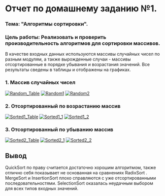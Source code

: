 # Отчет по домашнему заданию №1.
### Тема: "Алгоритмы сортировки".
### Цель работы: Реализовать и проверить производительность алгоритмов для сортировки массивов.

В качестве входных данных используются массивы случайных чисел по разным модулям, а также вырожденные случаи - массивы отсортированные в порядке убывания и возрастания значений.
Все результаты сведены в таблицы и отображены на графиках.

### 1. Массив случайных чисел
<a href="https://imgbb.com/"><img src="https://image.ibb.co/mG0G78/Random_Table.jpg" alt="Random_Table" border="0"></a>
<a href="https://imgbb.com/"><img src="https://image.ibb.co/bUpnEo/Random1.jpg" alt="Random1" border="0"></a>
<a href="https://imgbb.com/"><img src="https://image.ibb.co/hQNJLT/Random2.jpg" alt="Random2" border="0"></a>

### 2. Отсортированный по возрастанию массив
<a href="https://imgbb.com/"><img src="https://image.ibb.co/cZUb78/Sorted1_Table.jpg" alt="Sorted1_Table" border="0"></a>
<a href="https://imgbb.com/"><img src="https://image.ibb.co/hNZyLT/Sorted1_1.jpg" alt="Sorted1_1" border="0"></a>
<a href="https://imgbb.com/"><img src="https://image.ibb.co/ed2k0T/Sorted1_2.jpg" alt="Sorted1_2" border="0"></a>

### 3. Отсортированный по убыванию массив
<a href="https://imgbb.com/"><img src="https://image.ibb.co/eonk0T/Sorted2_Table.jpg" alt="Sorted2_Table" border="0"></a>
<a href="https://imgbb.com/"><img src="https://image.ibb.co/c1oQ0T/Sorted2_1.jpg" alt="Sorted2_1" border="0"></a>
<a href="https://imgbb.com/"><img src="https://image.ibb.co/kkc7Eo/Sorted2_2.jpg" alt="Sorted2_2" border="0"></a>

## Вывод
QuickSort по праву считается достаточно хорошим алгоритмом, также отлично себя показывает не основанная на сравнениях RadixSort . MergeSort и InsertionSort плохо справляются с уже отсортированными последовательностями. SelectionSort оказалась неудачным выбором для всех типов входных значений.
